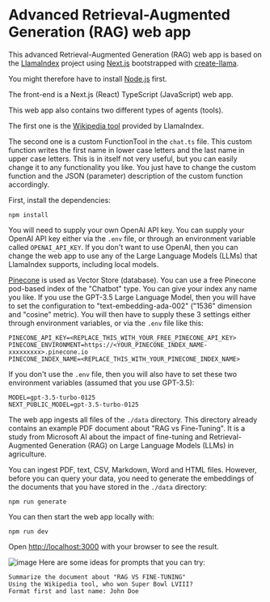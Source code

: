 # Advanced Retrieval-Augmented Generation (RAG) web app

This advanced Retrieval-Augmented Generation (RAG) web app is based on the [LlamaIndex](https://www.llamaindex.ai/) project using [Next.js](https://nextjs.org/) bootstrapped with [create-llama](https://www.npmjs.com/package/create-llama).

You might therefore have to install [Node.js](https://nodejs.org/en) first.

The front-end is a Next.js (React) TypeScript (JavaScript) web app.

This web app also contains two different types of agents (tools).

The first one is the [Wikipedia tool](https://llamahub.ai/l/tools/llama-index-tools-wikipedia) provided by LlamaIndex.

The second one is a custom FunctionTool in the `chat.ts` file. This custom function writes the first name in lower case letters and the last name in upper case letters. This is in itself not very useful, but you can easily change it to any functionality you like. You just have to change the custom function and the JSON (parameter) description of the custom function accordingly.

First, install the dependencies:

```
npm install
```

You will need to supply your own OpenAI API key. You can supply your OpenAI API key either via the `.env` file, or through an environment variable called `OPENAI_API_KEY`. If you don't want to use OpenAI, then you can change the web app to use any of the Large Language Models (LLMs) that LlamaIndex supports, including local models.

[Pinecone](https://www.pinecone.io/) is used as Vector Store (database). You can use a free Pinecone pod-based index of the "Chatbot" type. You can give your index any name you like. If you use the GPT-3.5 Large Language Model, then you will have to set the configuration to "text-embedding-ada-002" ("1536" dimension and "cosine" metric). You will then have to supply these 3 settings either through environment variables, or via the `.env` file like this:

```
PINECONE_API_KEY=<REPLACE_THIS_WITH_YOUR_FREE_PINECONE_API_KEY>
PINECONE_ENVIRONMENT=https://<YOUR_PINECONE_INDEX_NAME-xxxxxxxxx>.pinecone.io
PINECONE_INDEX_NAME=<REPLACE_THIS_WITH_YOUR_PINECONE_INDEX_NAME>
```

If you don't use the `.env` file, then you will also have to set these two environment variables (assumed that you use GPT-3.5):

```
MODEL=gpt-3.5-turbo-0125
NEXT_PUBLIC_MODEL=gpt-3.5-turbo-0125
```

The web app ingests all files of the `./data` directory. This directory already contains an example PDF document about "RAG vs Fine-Tuning". It is a study from Microsoft AI about the impact of fine-tuning and Retrieval-Augmented Generation (RAG) on Large Language Models (LLMs) in agriculture.

You can ingest PDF, text, CSV, Markdown, Word and HTML files. However, before you can query your data, you need to generate the embeddings of the documents that you have stored in the `./data` directory:

```
npm run generate
```

You can then start the web app locally with:

```
npm run dev
```

Open [http://localhost:3000](http://localhost:3000) with your browser to see the result.

![image](https://github.com/botextractai/ai-web-agent-rag/assets/159737833/7c12bed9-6846-4eff-8202-0fc1132cbdc9)
Here are some ideas for prompts that you can try:

```
Summarize the document about "RAG VS FINE-TUNING"
Using the Wikipedia tool, who won Super Bowl LVIII?
Format first and last name: John Doe
```
